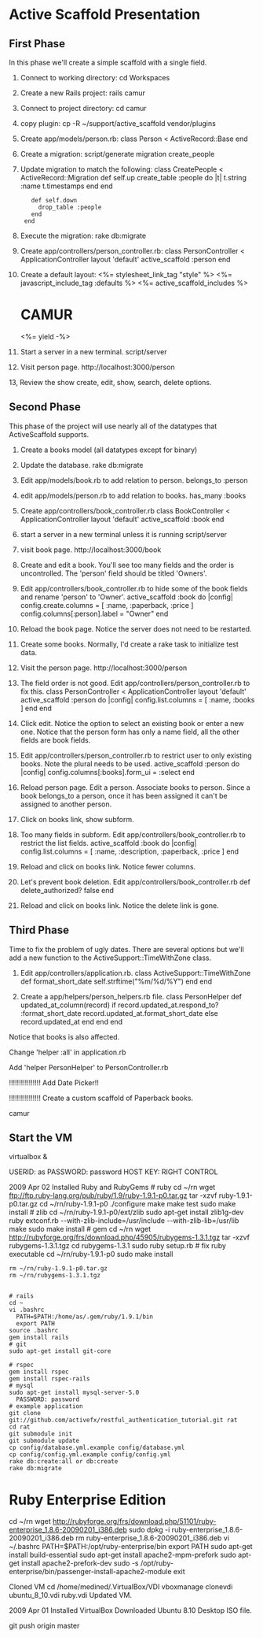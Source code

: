 # Active Scaffold Presentation

## First Phase

In this phase we'll create a simple scaffold with a single field.

1. Connect to working directory:
        cd Workspaces

2. Create a new Rails project:
        rails camur

3. Connect to project directory:
        cd camur

4. copy plugin:
        cp -R ~/support/active_scaffold vendor/plugins

5. Create app/models/person.rb:
        class Person < ActiveRecord::Base
        end

6. Create a migration:
        script/generate migration create_people

7. Update migration to match the following:
        class CreatePeople < ActiveRecord::Migration
          def self.up
            create_table :people do |t|
              t.string :name
              t.timestamps
            end
          end
        
          def self.down
            drop_table :people
          end
        end

8. Execute the migration:
        rake db:migrate

9. Create app/controllers/person_controller.rb:
        class PersonController < ApplicationController
          layout 'default'
          active_scaffold :person
        end

10. Create a default layout:
        <!DOCTYPE html PUBLIC "-//W3C//DTD XHTML 1.0 Transitional//EN" "http://www.w3.org/TR/xhtml1/DTD/xhtml1-transitional.dtd">
        <html xmlns="http://www.w3.org/1999/xhtml">
        <head>
          <meta http-equiv="Content-Type" content="text/html;.  charset=iso-8859-1" />
          <meta http-equiv="Content-Language" content="en-us" />
          <title>Presentation</title>
          <%= stylesheet_link_tag "style" %>
          <%= javascript_include_tag :defaults %>
          <%= active_scaffold_includes %>
        </head>
        <body id="page">
          <div id="container">
          <div id="header">
            <h1>CAMUR</h1>
          </div>
          <div id="content">
            <%= yield -%>
          </div>
          <div id="sidebar"></div>
          </div>
        </body>
        </html>

11. Start a server in a new terminal.
        script/server

12. Visit person page.
        http://localhost:3000/person

13, Review the show create, edit, show, search, delete options.

## Second Phase 

This phase of the project will use nearly all of the datatypes that ActiveScaffold supports. 

1. Create a books model (all datatypes except for binary)
<script src='http://pastie.org/492160.js'></script>

2. Update the database.
        rake db:migrate

3. Edit app/models/book.rb to add relation to person.
        belongs_to :person

4. edit app/models/person.rb to add relation to books.
        has_many :books

5. Create app/controllers/book_controller.rb
        class BookController < ApplicationController
          layout 'default'
          active_scaffold :book
        end

6. start a server in a new terminal unless it is running
        script/server

7. visit book page.
        http://localhost:3000/book

8. Create and edit a book. You'll see too many fields and the order is uncontrolled.
The 'person' field should be titled 'Owners'.

12. Edit app/controllers/book_controller.rb to hide some of the book fields and rename 'person' to 'Owner'.
        active_scaffold :book do |config|
          config.create.columns = [ :name, :paperback, :price ]
          config.columns[:person].label = "Owner" 
        end

13. Reload the book page. Notice the server does not need to be restarted.

14. Create some books. Normally, I'd create a rake task to initialize test data.

15. Visit the person page.
        http://localhost:3000/person

16. The field order is not good. Edit app/controllers/person_controller.rb to fix this. 
        class PersonController < ApplicationController
          layout 'default'
          active_scaffold :person do |config|
            config.list.columns = [ :name, :books ]
          end
        end

17. Click edit. Notice the option to select an existing book or 
enter a new one. Notice that the person form
has only a name field, all the other fields are book fields.

18. Edit app/controllers/person_controller.rb to restrict user to only existing books. Note the plural needs to be used.
        active_scaffold :person do |config|
          config.columns[:books].form_ui = :select
        end

19. Reload person page. Edit a person. Associate books to person. Since
a book belongs_to a person, once it has been assigned it can't be 
assigned to another person.

20. Click on books link, show subform. 

21. Too many fields in subform. Edit app/controllers/book_controller.rb to restrict the list fields.
        active_scaffold :book do |config|
          config.list.columns = [ :name, :description, :paperback, :price ]
        end
22. Reload and click on books link. Notice fewer columns.

23. Let's prevent book deletion. Edit app/controllers/book_controller.rb
        def delete_authorized?
          false
        end

24. Reload and click on books link. Notice the delete link is gone.

## Third Phase 

Time to fix the problem of ugly dates. There are several options
but we'll add a new function to the ActiveSupport::TimeWithZone class.

1. Edit app/controllers/application.rb.
        class ActiveSupport::TimeWithZone
          def format_short_date
            self.strftime("%m/%d/%Y")
          end
        end

2. Create a app/helpers/person_helpers.rb file. 
        class PersonHelper
          def updated_at_column(record)
            if record.updated_at.respond_to? :format_short_date
              record.updated_at.format_short_date
            else
              record.updated_at
            end
          end
        end

Notice that books is also affected.

Change 'helper :all' in application.rb

Add 'helper PersonHelper' to PersonController.rb

!!!!!!!!!!!!!!!! Add Date Picker!!

!!!!!!!!!!!!!!!! Create a custom scaffold of Paperback books.

camur




Start the VM
-------------
virtualbox &

  USERID: as
  PASSWORD: password
  HOST KEY: RIGHT CONTROL


2009 Apr 02
  Installed Ruby and RubyGems
     # ruby
    cd ~/rn
    wget ftp://ftp.ruby-lang.org/pub/ruby/1.9/ruby-1.9.1-p0.tar.gz
    tar -xzvf ruby-1.9.1-p0.tar.gz
    cd ~/rn/ruby-1.9.1-p0
    ./configure
    make
    make test
    sudo make install
    # zlib
    cd ~/rn/ruby-1.9.1-p0/ext/zlib
    sudo apt-get install zlib1g-dev
    ruby extconf.rb --with-zlib-include=/usr/include --with-zlib-lib=/usr/lib
    make
    sudo make install
    # gem
    cd ~/rn
    wget http://rubyforge.org/frs/download.php/45905/rubygems-1.3.1.tgz
    tar -xzvf rubygems-1.3.1.tgz
    cd rubygems-1.3.1
    sudo ruby setup.rb
    # fix ruby executable
    cd ~/rn/ruby-1.9.1-p0
    sudo make install

    rm ~/rn/ruby-1.9.1-p0.tar.gz
    rm ~/rn/rubygems-1.3.1.tgz


    # rails
    cd ~
    vi .bashrc
      PATH=$PATH:/home/as/.gem/ruby/1.9.1/bin
      export PATH
    source .bashrc
    gem install rails
    # git
    sudo apt-get install git-core

    # rspec
    gem install rspec
    gem install rspec-rails
    # mysql
    sudo apt-get install mysql-server-5.0
      PASSWORD: password
    # example application
    git clone git://github.com/activefx/restful_authentication_tutorial.git rat
    cd rat
    git submodule init
    git submodule update
    cp config/database.yml.example config/database.yml
    cp config/config.yml.example config/config.yml
    rake db:create:all or db:create
    rake db:migrate

  # Ruby Enterprise Edition
  cd ~/rn
  wget http://rubyforge.org/frs/download.php/51101/ruby-enterprise_1.8.6-20090201_i386.deb
  sudo dpkg -i ruby-enterprise_1.8.6-20090201_i386.deb
  rm ruby-enterprise_1.8.6-20090201_i386.deb
  vi ~/.bashrc
    PATH=$PATH:/opt/ruby-enterprise/bin
    export PATH
  sudo apt-get install build-essential
  sudo apt-get install apache2-mpm-prefork
  sudo apt-get install apache2-prefork-dev
  sudo -s
  /opt/ruby-enterprise/bin/passenger-install-apache2-module
  exit

    
  Cloned VM
    cd /home/medined/.VirtualBox/VDI
    vboxmanage clonevdi ubuntu_8_10.vdi ruby.vdi
  Updated VM.

2009 Apr 01
  Installed VirtualBox
  Downloaded Ubuntu 8.10 Desktop ISO file.


git push origin master
